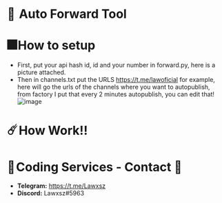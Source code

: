# 💖  Auto Forward Tool


# 🎆 How to setup
- First, put your api hash id, id and your number in forward.py, here is a picture attached.
- Then in channels.txt put the URLS https://t.me/lawoficial for example, 
here will go the urls of the channels where you want to autopublish, from factory I put that every 2 minutes autopublish, you can edit that!
![image](https://user-images.githubusercontent.com/116668706/230751359-ac920a33-91c6-4731-a9f2-4db55c0c5042.png)

# ☄️ How Work!!


# 🔰 **Coding Services - Contact** 🔰 
- **Telegram:** https://t.me/Lawxsz
- **Discord:** Lawxsz#5963
